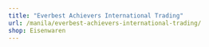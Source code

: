 ```yaml
---
title: "Everbest Achievers International Trading"
url: /manila/everbest-achievers-international-trading/
shop: Eisenwaren
---
```

